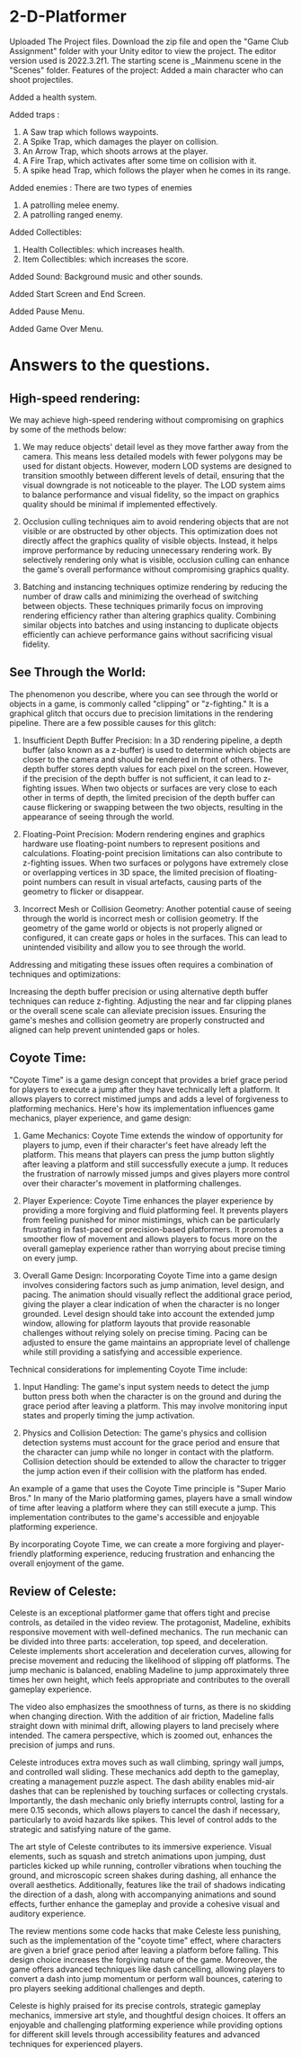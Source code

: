 # 2-D-Platformer
Uploaded The Project files. Download the zip file and open the "Game Club Assignment" folder with your Unity editor to view the project. The editor version used is 2022.3.2f1. The starting scene is _Mainmenu scene in the "Scenes" folder.
Features of the project:
Added a main character who can shoot projectiles. 

Added a health system.

Added traps : 
1) A Saw trap which follows waypoints.
2) A Spike Trap, which damages the player on collision.
3) An Arrow Trap, which shoots arrows at the player.
4) A Fire Trap, which activates after some time on collision with it.
5) A spike head Trap, which follows the player when he comes in its range.

Added enemies :
There are two types of enemies
1) A patrolling melee enemy.
2) A patrolling ranged enemy.

Added Collectibles:
1) Health Collectibles: which increases health.
2) Item Collectibles: which increases the score.

Added Sound: Background music and other sounds.

Added Start Screen and End Screen.

Added Pause Menu.

Added Game Over Menu.

# Answers to the questions.

## High-speed rendering:
We may achieve high-speed rendering without compromising on graphics by some of the methods below:
  1) We may reduce objects' detail level as they move farther away from the camera. This means less detailed models with fewer polygons may be used for distant objects. However, modern LOD systems are designed to transition smoothly between different levels of detail, ensuring that the visual downgrade is not noticeable to the player. The LOD system aims to balance performance and visual fidelity, so the impact on graphics quality should be minimal if implemented effectively.

  2) Occlusion culling techniques aim to avoid rendering objects that are not visible or are obstructed by other objects. This optimization does not directly affect the graphics quality of visible objects. Instead, it helps improve performance by reducing unnecessary rendering work. By selectively rendering only what is visible, occlusion culling can enhance the game's overall performance without compromising graphics quality.

  3) Batching and instancing techniques optimize rendering by reducing the number of draw calls and minimizing the overhead of switching between objects. These techniques primarily focus on improving rendering efficiency rather than altering graphics quality. Combining similar objects into batches and using instancing to duplicate objects efficiently can achieve performance gains without sacrificing visual fidelity.


## See Through the World:
The phenomenon you describe, where you can see through the world or objects in a game, is commonly called "clipping" or "z-fighting." It is a graphical glitch that occurs due to precision limitations in the rendering pipeline. There are a few possible causes for this glitch:

  1) Insufficient Depth Buffer Precision: In a 3D rendering pipeline, a depth buffer (also known as a z-buffer) is used to determine which objects are closer to the camera and should be rendered in front of others. The depth buffer stores depth values for each pixel on the screen. However, if the precision of the depth buffer is not sufficient, it can lead to z-fighting issues. When two objects or surfaces are very close to each other in terms of depth, the limited precision of the depth buffer can cause flickering or swapping between the two objects, resulting in the appearance of seeing through the world.

  2) Floating-Point Precision: Modern rendering engines and graphics hardware use floating-point numbers to represent positions and calculations. Floating-point precision limitations can also contribute to z-fighting issues. When two surfaces or polygons have extremely close or overlapping vertices in 3D space, the limited precision of floating-point numbers can result in visual artefacts, causing parts of the geometry to flicker or disappear.

  3) Incorrect Mesh or Collision Geometry: Another potential cause of seeing through the world is incorrect mesh or collision geometry. If the geometry of the game world or objects is not properly aligned or configured, it can create gaps or holes in the surfaces. This can lead to unintended visibility and allow you to see through the world.

Addressing and mitigating these issues often requires a combination of techniques and optimizations:

Increasing the depth buffer precision or using alternative depth buffer techniques can reduce z-fighting.
Adjusting the near and far clipping planes or the overall scene scale can alleviate precision issues.
Ensuring the game's meshes and collision geometry are properly constructed and aligned can help prevent unintended gaps or holes.


## Coyote Time:
"Coyote Time" is a game design concept that provides a brief grace period for players to execute a jump after they have technically left a platform. It allows players to correct mistimed jumps and adds a level of forgiveness to platforming mechanics. Here's how its implementation influences game mechanics, player experience, and game design:

  1) Game Mechanics: Coyote Time extends the window of opportunity for players to jump, even if their character's feet have already left the platform. This means that players can press the jump button slightly after leaving a platform and still successfully execute a jump. It reduces the frustration of narrowly missed jumps and gives players more control over their character's movement in platforming challenges.

  2) Player Experience: Coyote Time enhances the player experience by providing a more forgiving and fluid platforming feel. It prevents players from feeling punished for minor mistimings, which can be particularly frustrating in fast-paced or precision-based platformers. It promotes a smoother flow of movement and allows players to focus more on the overall gameplay experience rather than worrying about precise timing on every jump.

  3) Overall Game Design: Incorporating Coyote Time into a game design involves considering factors such as jump animation, level design, and pacing. The animation should visually reflect the additional grace period, giving the player a clear indication of when the character is no longer grounded. Level design should take into account the extended jump window, allowing for platform layouts that provide reasonable challenges without relying solely on precise timing. Pacing can be adjusted to ensure the game maintains an appropriate level of challenge while still providing a satisfying and accessible experience.

Technical considerations for implementing Coyote Time include:

  1) Input Handling: The game's input system needs to detect the jump button press both when the character is on the ground and during the grace period after leaving a platform. This may involve monitoring input states and properly timing the jump activation.

  2) Physics and Collision Detection: The game's physics and collision detection systems must account for the grace period and ensure that the character can jump while no longer in contact with the platform. Collision detection should be extended to allow the character to trigger the jump action even if their collision with the platform has ended.

An example of a game that uses the Coyote Time principle is "Super Mario Bros." In many of the Mario platforming games, players have a small window of time after leaving a platform where they can still execute a jump. This implementation contributes to the game's accessible and enjoyable platforming experience.

By incorporating Coyote Time, we can create a more forgiving and player-friendly platforming experience, reducing frustration and enhancing the overall enjoyment of the game.


## Review of Celeste:
Celeste is an exceptional platformer game that offers tight and precise controls, as detailed in the video review. The protagonist, Madeline, exhibits responsive movement with well-defined mechanics. The run mechanic can be divided into three parts: acceleration, top speed, and deceleration. Celeste implements short acceleration and deceleration curves, allowing for precise movement and reducing the likelihood of slipping off platforms. The jump mechanic is balanced, enabling Madeline to jump approximately three times her own height, which feels appropriate and contributes to the overall gameplay experience.

The video also emphasizes the smoothness of turns, as there is no skidding when changing direction. With the addition of air friction, Madeline falls straight down with minimal drift, allowing players to land precisely where intended. The camera perspective, which is zoomed out, enhances the precision of jumps and runs.

Celeste introduces extra moves such as wall climbing, springy wall jumps, and controlled wall sliding. These mechanics add depth to the gameplay, creating a management puzzle aspect. The dash ability enables mid-air dashes that can be replenished by touching surfaces or collecting crystals. Importantly, the dash mechanic only briefly interrupts control, lasting for a mere 0.15 seconds, which allows players to cancel the dash if necessary, particularly to avoid hazards like spikes. This level of control adds to the strategic and satisfying nature of the game.

The art style of Celeste contributes to its immersive experience. Visual elements, such as squash and stretch animations upon jumping, dust particles kicked up while running, controller vibrations when touching the ground, and microscopic screen shakes during dashing, all enhance the overall aesthetics. Additionally, features like the trail of shadows indicating the direction of a dash, along with accompanying animations and sound effects, further enhance the gameplay and provide a cohesive visual and auditory experience.

The review mentions some code hacks that make Celeste less punishing, such as the implementation of the "coyote time" effect, where characters are given a brief grace period after leaving a platform before falling. This design choice increases the forgiving nature of the game. Moreover, the game offers advanced techniques like dash cancelling, allowing players to convert a dash into jump momentum or perform wall bounces, catering to pro players seeking additional challenges and depth.

Celeste is highly praised for its precise controls, strategic gameplay mechanics, immersive art style, and thoughtful design choices. It offers an enjoyable and challenging platforming experience while providing options for different skill levels through accessibility features and advanced techniques for experienced players.
